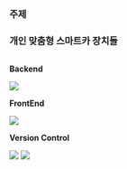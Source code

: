 ### 주제

### 개인 맞춤형 스마트카 장치들

<div style="display:flex; flex-direction:column; align-items:flex-start;">
    <!-- Backend -->
    <p><strong>Backend</strong></p>
    <div>
        <a><img src="https://img.shields.io/badge/fastapi-009688?style=flat-square&logo=fastapi&logoColor=009688"/></a>
    </div>
    <!-- FrontEnd -->
    <p><strong>FrontEnd</strong></p>
    <div>
        <img src="https://img.shields.io/badge/react-61DAFB?style=flat-square&logo=react&logoColor=white">
    </div>
    <!-- Version Control -->
    <p><strong>Version Control</strong></p>
    <div>
        <img src="https://img.shields.io/badge/github-181717?style=flat-square&logo=github&logoColor=white">
        <img src="https://img.shields.io/badge/git-F05032?style=flat-square&logo=git&logoColor=white">
    </div>
    
</div>
